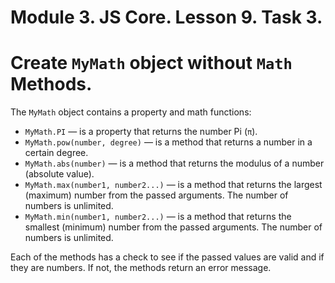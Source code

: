 # Module 3. JS Core. Lesson 9. Task 3.

# Create `MyMath` object without `Math` Methods.

The `MyMath` object contains a property and math functions:

- `MyMath.PI` — is a property that returns the number Pi (`π`).
- `MyMath.pow(number, degree)` — is a method that returns a number in a certain degree.
- `MyMath.abs(number)` — is a method that returns the modulus of a number (absolute value).
- `MyMath.max(number1, number2...)` — is a method that returns the largest (maximum) number from the passed arguments. The number of numbers is unlimited.
- `MyMath.min(number1, number2...)` — is a method that returns the smallest (minimum) number from the passed arguments. The number of numbers is unlimited.

Each of the methods has a check to see if the passed values are valid and if they are numbers. If not, the methods return an error message.
